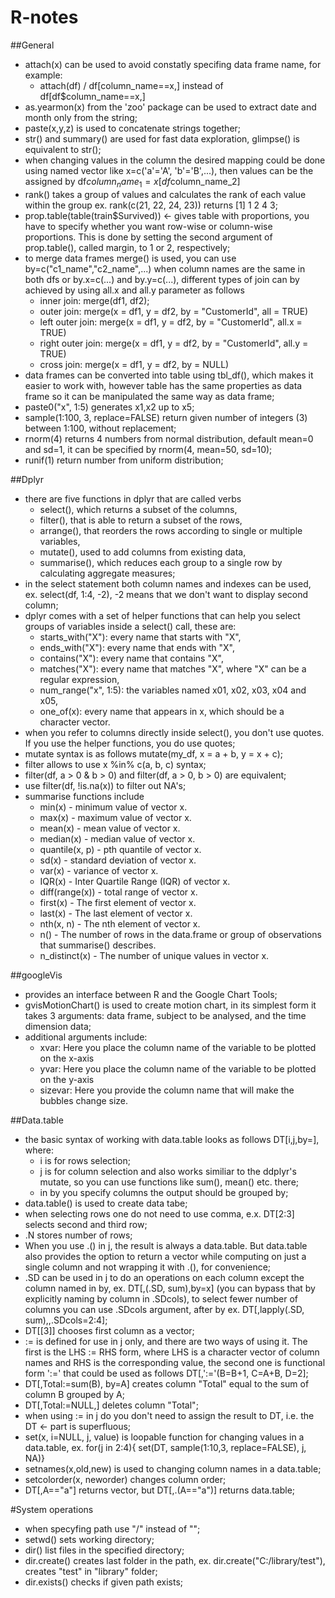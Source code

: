# R-notes

##General
- attach(x) can be used to avoid constatly specifing data frame name, for example:
     - attach(df) / df[column_name==x,] instead of df[df$column_name==x,]
- as.yearmon(x) from the 'zoo' package can be used to extract date and month only from the string;
- paste(x,y,z) is used to concatenate strings together;
- str() and summary() are used for fast data exploration, glimpse() is equivalent to str();
- when changing values in the column the desired mapping could be done using named vector like x=c('a'='A', 'b'='B',...), then values can be the assigned by df$column_name_1=x[df$column_name_2]
- rank() takes a group of values and calculates the rank of each value within the group ex. rank(c(21, 22, 24, 23)) returns [1] 1 2 4 3;
- prop.table(table(train$Survived)) <- gives table with proportions, you have to specify whether you want row-wise or column-wise proportions. This is done by setting the second argument of prop.table(), called margin, to 1 or 2, respectively;
- to merge data frames merge() is used, you can use by=c("c1_name","c2_name",...) when column names are the same in both dfs or by.x=c(...) and by.y=c(...), different types of join can by achieved by using all.x and all.y parameter as follows
     - inner join: merge(df1, df2);
     - outer join: merge(x = df1, y = df2, by = "CustomerId", all = TRUE)
     - left outer join: merge(x = df1, y = df2, by = "CustomerId", all.x = TRUE)
     - right outer join: merge(x = df1, y = df2, by = "CustomerId", all.y = TRUE)
     - cross join: merge(x = df1, y = df2, by = NULL)
- data frames can be converted into table using tbl_df(), which makes it easier to work with, however table has the same properties as data frame so it can be manipulated the same way as data frame;
- paste0("x", 1:5) generates x1,x2 up to x5;
- sample(1:100, 3, replace=FALSE) return given number of integers (3) between 1:100, without replacement;
- rnorm(4) returns 4 numbers from normal distribution, default mean=0 and sd=1, it can be specified by rnorm(4, mean=50, sd=10);
- runif(1) return number from uniform distribution;

##Dplyr
- there are five functions in dplyr that are called verbs
     - select(), which returns a subset of the columns,
     - filter(), that is able to return a subset of the rows,
     - arrange(), that reorders the rows according to single or multiple variables,
     - mutate(), used to add columns from existing data,
     - summarise(), which reduces each group to a single row by calculating aggregate measures;
- in the select statement both column names and indexes can be used, ex. select(df, 1:4, -2), -2 means that we don't want to display second column;
- dplyr comes with a set of helper functions that can help you select groups of variables inside a select() call, these are:
     - starts_with("X"): every name that starts with "X",
     - ends_with("X"): every name that ends with "X",
     - contains("X"): every name that contains "X",
     - matches("X"): every name that matches "X", where "X" can be a regular expression,
     - num_range("x", 1:5): the variables named x01, x02, x03, x04 and x05,
     - one_of(x): every name that appears in x, which should be a character vector.
- when you refer to columns directly inside select(), you don't use quotes. If you use the helper functions, you do use quotes;
- mutate syntax is as follows mutate(my_df, x = a + b, y = x + c);
- filter allows to use x %in% c(a, b, c) syntax;
- filter(df, a > 0 & b > 0) and filter(df, a > 0, b > 0) are equivalent;
- use filter(df, !is.na(x)) to filter out NA's;
- summarise functions include
     - min(x) - minimum value of vector x.
     - max(x) - maximum value of vector x.
     - mean(x) - mean value of vector x.
     - median(x) - median value of vector x.
     - quantile(x, p) - pth quantile of vector x.
     - sd(x) - standard deviation of vector x.
     - var(x) - variance of vector x.
     - IQR(x) - Inter Quartile Range (IQR) of vector x.
     - diff(range(x)) - total range of vector x.
     - first(x) - The first element of vector x.
     - last(x) - The last element of vector x.
     - nth(x, n) - The nth element of vector x.
     - n() - The number of rows in the data.frame or group of observations that summarise() describes.
     - n_distinct(x) - The number of unique values in vector x.
      
##googleVis
- provides an interface between R and the Google Chart Tools;
- gvisMotionChart() is used to create motion chart, in its simplest form it takes 3 arguments: data frame, subject to be analysed, and the time dimension data; 
- additional arguments include: 
     - xvar: Here you place the column name of the variable to be plotted on the x-axis
     - yvar: Here you place the column name of the variable to be plotted on the y-axis
     - sizevar: Here you provide the column name that will make the bubbles change size.

##Data.table
- the basic syntax of working with data.table looks as follows DT[i,j,by=], where: 
     - i is for rows selection; 
     - j is for column selection and also works similiar to the ddplyr's mutate, so you can use functions like sum(), mean() etc. there; 
     - in by you specify columns the output should be grouped by;
- data.table() is used to create data tabe;
- when selecting rows one do not need to use comma, e.x. DT[2:3] selects second and third row;
- .N stores number of rows;
- When you use .() in j, the result is always a data.table. But data.table also provides the option to return a vector while computing on just a single column and not wrapping it with .(), for convenience;
- .SD can be used in j to do an operations on each column except the column named in by, ex. DT[,(.SD, sum),by=x] (you can bypass that by explicitly naming by column in .SDcols), to select fewer number of columns you can use .SDcols argument, after by ex. DT[,lapply(.SD, sum),,.SDcols=2:4];
- DT[[3]] chooses first column as a vector;
- := is defined for use in j only, and there are two ways of using it. The first is the LHS := RHS form, where LHS is a character vector of column names and RHS is the corresponding value, the second one is functional form ':=' that could be used as follows DT[,':='(B=B+1, C=A+B, D=2];
- DT[,Total:=sum(B), by=A] creates column "Total" equal to the sum of column B grouped by A;
- DT[,Total:=NULL,] deletes column "Total";
- when using := in j do you don't need to assign the result to DT, i.e. the DT <- part is superfluous;
- set(x, i=NULL, j, value) is loopable function for changing values in a data.table, ex. for(j in 2:4){ set(DT, sample(1:10,3, replace=FALSE), j, NA)}
- setnames(x,old,new) is used to changing column names in a data.table;
- setcolorder(x, neworder) changes column order;
- DT[,A=="a"] returns vector, but DT[,.(A=="a")] returns data.table;

#System operations
- when specyfing path use "/" instead of "\";
- setwd() sets working directory;
- dir() list files in the specified directory;
- dir.create() creates last folder in the path, ex. dir.create("C:/library/test"), creates "test" in "library" folder;
- dir.exists() checks if given path exists;
